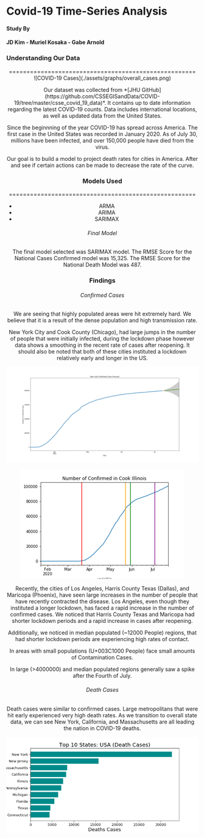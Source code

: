 # Covid-19 Time-Series Analysis
#### Study By
#### JD Kim - Muriel Kosaka -  Gabe Arnold



<h3> Understanding Our Data </h3>
<center> ===================================================== <center>

<center> ![COVID-19 Cases](./assets/graphs/overall_cases.png) </center>

<p> Our dataset was collected from *[JHU GitHub](https://github.com/CSSEGISandData/COVID-19/tree/master/csse_covid_19_data)*. It contains up to date information regarding the latest COVID-19 counts. Data includes international locations, as well as updated data from the United States.
</p>


<p>
Since the beginnning of the year COVID-19 has spread across America. The first case in the United States was recorded in January 2020. As of July 30, millions have been infected, and over 150,000 people have died from the virus.
</p>

<p>
Our goal is to build a model to project death rates for cities in America. After and see if certain actions can be made to decrease the rate of the curve.
</p>


<h3>Models Used</h3>
<center> ===================================================== <center>
    
<ul>
    <li>ARMA</li>    
    <li>ARIMA</li>
    <li>SARIMAX</li>
</ul>

<h6>Final Model</h6>

<p>The final model selected was SARIMAX model. The RMSE Score for the National Cases Confirmed model was 15,325. The RMSE Score for the National Death Model was 487.</p>


<h3>Findings</h3>

<h6>Confirmed Cases </h6>
<p>We are seeing that highly populated areas were hit extremely hard. We believe that it is a result of the dense population and high transmission rate. </p>

<p>New York City and Cook County (Chicago), had large jumps in the number of people that were initially infected, during the lockdown phase however data shows a smoothing in the recent rate of cases after reopening. It should also be noted that both of these cities instituted a lockdown relatively early and longer in the US.</p>

![New York City Confirmed Cases](./assets/graphs/nyc_confirmed.png)


![Cook County Chicago Confirmed Cases](./assets/graphs/chicago_confimed.png)
    
<p>Recently, the cities of Los Angeles, Harris County Texas (Dallas), and Maricopa (Phoenix), have seen large increases in the number of people that have recently contracted the disease. Los Angeles, even though they instituted a longer lockdown, has faced a rapid increase in the number of confirmed cases. We noticed that Harris County Texas and Maricopa had shorter lockdown periods and a rapid increase in cases after reopening.</p>


<p>Additionally, we noticed in median populated (~12000 People) regions, that had shorter lockdown periods are experiencing high rates of contact.</p>

<p>In areas with small populations (U+003C1000 People) face small amounts of Contamination Cases.</p>

<p>In large (>4000000) and median populated regions generally saw a spike after the Fourth of July.</p>

<h6>Death Cases</h6>
<p>Death cases were similar to confirmed cases. Large metropolitans that were hit early experienced very high death rates. As we transition to overall state data, we can see New York, California, and Massachusetts are all leading the nation in COVID-19 deaths. 
    
![US Death Count](./assets/graphs/top_10_states.png)



    

